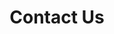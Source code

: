 ---
title: Contact Us
block_1: >-
  ## Career Opportunities


  At Habitus Capital we believe every individual has unique talent which can be
  harnessed within the right environment. We add value to our team when an
  individual is a strong match within our cultural identity. All applications
  should be emailed to invest@habituscapital.com and should contain an answer to
  the following 3 questions:




  What is your unique talent/s?


  What are your strengths and weaknesses?


  What unique habits do you practice?
block_2: |-
  ## Investor relations

  (Button Goes here)



  ## Contact Details

  Address: Office 7, 35-37 Ludgate Hill, London, EC4M7JN 

  Email: invest@habituscapital.com 

  Telephone: N/A
block_3: |-
  ## Social Media

  @habituscapital

  \#HabitusInvesting



  Habitus Capital



  Habitus Capital
---